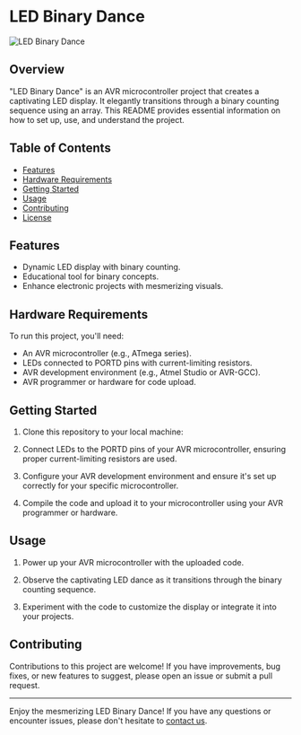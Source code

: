 # LED Binary Dance

![LED Binary Dance](link-to-image-or-gif.gif)

## Overview

"LED Binary Dance" is an AVR microcontroller project that creates a captivating LED display. It elegantly transitions through a binary counting sequence using an array. This README provides essential information on how to set up, use, and understand the project.

## Table of Contents

- [Features](#features)
- [Hardware Requirements](#hardware-requirements)
- [Getting Started](#getting-started)
- [Usage](#usage)
- [Contributing](#contributing)
- [License](#license)

## Features

- Dynamic LED display with binary counting.
- Educational tool for binary concepts.
- Enhance electronic projects with mesmerizing visuals.

## Hardware Requirements

To run this project, you'll need:

- An AVR microcontroller (e.g., ATmega series).
- LEDs connected to PORTD pins with current-limiting resistors.
- AVR development environment (e.g., Atmel Studio or AVR-GCC).
- AVR programmer or hardware for code upload.

## Getting Started

1. Clone this repository to your local machine:

2. Connect LEDs to the PORTD pins of your AVR microcontroller, ensuring proper current-limiting resistors are used.

3. Configure your AVR development environment and ensure it's set up correctly for your specific microcontroller.

4. Compile the code and upload it to your microcontroller using your AVR programmer or hardware.

## Usage

1. Power up your AVR microcontroller with the uploaded code.

2. Observe the captivating LED dance as it transitions through the binary counting sequence.

3. Experiment with the code to customize the display or integrate it into your projects.

## Contributing

Contributions to this project are welcome! If you have improvements, bug fixes, or new features to suggest, please open an issue or submit a pull request.

---

Enjoy the mesmerizing LED Binary Dance! If you have any questions or encounter issues, please don't hesitate to [contact us](mailto:kartikmudgal36@gmail.com).

